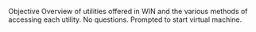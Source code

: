 Objective
	Overview of utilities offered in WIN and the various methods of accessing each utility. 
No questions. Prompted to start virtual machine. 



